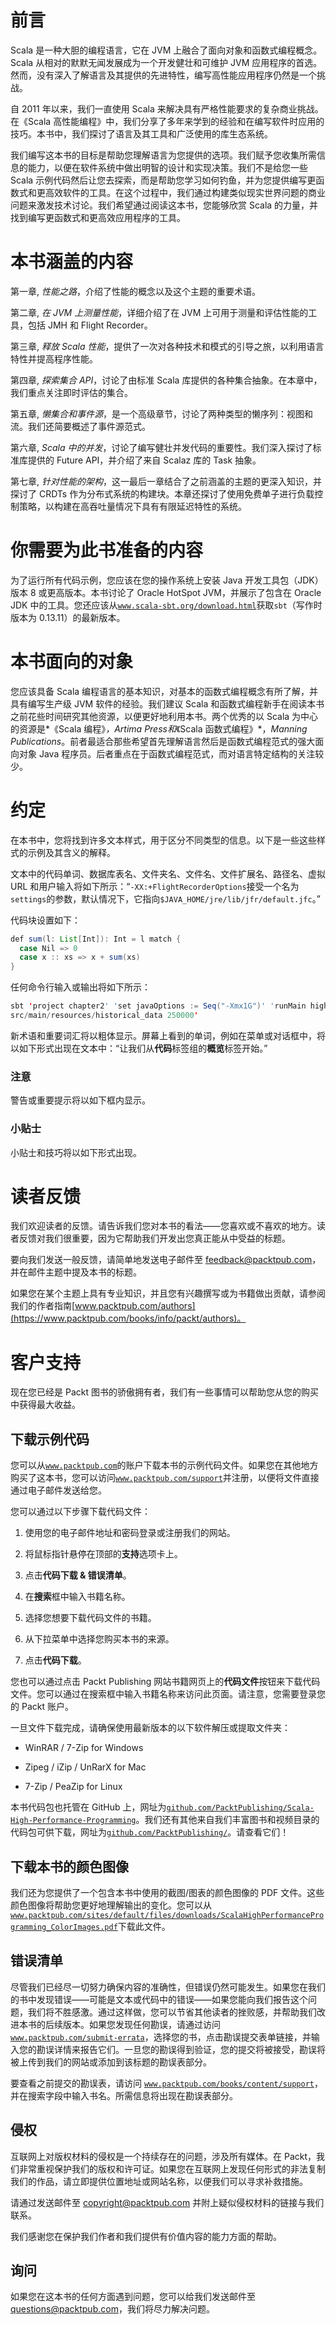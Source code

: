# 前言

Scala 是一种大胆的编程语言，它在 JVM 上融合了面向对象和函数式编程概念。Scala 从相对的默默无闻发展成为一个开发健壮和可维护 JVM 应用程序的首选。然而，没有深入了解语言及其提供的先进特性，编写高性能应用程序仍然是一个挑战。

自 2011 年以来，我们一直使用 Scala 来解决具有严格性能要求的复杂商业挑战。在《Scala 高性能编程》中，我们分享了多年来学到的经验和在编写软件时应用的技巧。本书中，我们探讨了语言及其工具和广泛使用的库生态系统。

我们编写这本书的目标是帮助您理解语言为您提供的选项。我们赋予您收集所需信息的能力，以便在软件系统中做出明智的设计和实现决策。我们不是给您一些 Scala 示例代码然后让您去探索，而是帮助您学习如何钓鱼，并为您提供编写更函数式和更高效软件的工具。在这个过程中，我们通过构建类似现实世界问题的商业问题来激发技术讨论。我们希望通过阅读这本书，您能够欣赏 Scala 的力量，并找到编写更函数式和更高效应用程序的工具。

# 本书涵盖的内容

第一章, *性能之路*，介绍了性能的概念以及这个主题的重要术语。

第二章, *在 JVM 上测量性能*，详细介绍了在 JVM 上可用于测量和评估性能的工具，包括 JMH 和 Flight Recorder。

第三章, *释放 Scala 性能*，提供了一次对各种技术和模式的引导之旅，以利用语言特性并提高程序性能。

第四章, *探索集合 API*，讨论了由标准 Scala 库提供的各种集合抽象。在本章中，我们重点关注即时评估的集合。

第五章, *懒集合和事件源*，是一个高级章节，讨论了两种类型的懒序列：视图和流。我们还简要概述了事件源范式。

第六章, *Scala 中的并发*，讨论了编写健壮并发代码的重要性。我们深入探讨了标准库提供的 Future API，并介绍了来自 Scalaz 库的 Task 抽象。

第七章, *针对性能的架构*，这一最后一章结合了之前涵盖的主题的更深入知识，并探讨了 CRDTs 作为分布式系统的构建块。本章还探讨了使用免费单子进行负载控制策略，以构建在高吞吐量情况下具有有限延迟特性的系统。

# 你需要为此书准备的内容

为了运行所有代码示例，您应该在您的操作系统上安装 Java 开发工具包（JDK）版本 8 或更高版本。本书讨论了 Oracle HotSpot JVM，并展示了包含在 Oracle JDK 中的工具。您还应该从[`www.scala-sbt.org/download.html`](http://www.scala-sbt.org/download.html)获取`sbt`（写作时版本为 0.13.11）的最新版本。

# 本书面向的对象

您应该具备 Scala 编程语言的基本知识，对基本的函数式编程概念有所了解，并具有编写生产级 JVM 软件的经验。我们建议 Scala 和函数式编程新手在阅读本书之前花些时间研究其他资源，以便更好地利用本书。两个优秀的以 Scala 为中心的资源是*《Scala 编程》*，*Artima Press*和*《Scala 函数式编程》*，*Manning Publications*。前者最适合那些希望首先理解语言然后是函数式编程范式的强大面向对象 Java 程序员。后者重点在于函数式编程范式，而对语言特定结构的关注较少。

# 约定

在本书中，您将找到许多文本样式，用于区分不同类型的信息。以下是一些这些样式的示例及其含义的解释。

文本中的代码单词、数据库表名、文件夹名、文件名、文件扩展名、路径名、虚拟 URL 和用户输入将如下所示：“`-XX:+FlightRecorderOptions`接受一个名为`settings`的参数，默认情况下，它指向`$JAVA_HOME/jre/lib/jfr/default.jfc`。”

代码块设置如下：

```java
def sum(l: List[Int]): Int = l match { 
  case Nil => 0 
  case x :: xs => x + sum(xs) 
}
```

任何命令行输入或输出将如下所示：

```java
sbt 'project chapter2' 'set javaOptions := Seq("-Xmx1G")' 'runMain highperfscala.benchmarks.ThroughputBenchmark
src/main/resources/historical_data 250000'

```

新术语和重要词汇将以粗体显示。屏幕上看到的单词，例如在菜单或对话框中，将以如下形式出现在文本中：“让我们从**代码**标签组的**概览**标签开始。”

### 注意

警告或重要提示将以如下框内显示。

### 小贴士

小贴士和技巧将以如下形式出现。

# 读者反馈

我们欢迎读者的反馈。请告诉我们您对本书的看法——您喜欢或不喜欢的地方。读者反馈对我们很重要，因为它帮助我们开发出您真正能从中受益的标题。

要向我们发送一般反馈，请简单地发送电子邮件至 feedback@packtpub.com，并在邮件主题中提及本书的标题。

如果您在某个主题上具有专业知识，并且您有兴趣撰写或为书籍做出贡献，请参阅我们的作者指南[www.packtpub.com/authors](https://www.packtpub.com/books/info/packt/authors)。

# 客户支持

现在您已经是 Packt 图书的骄傲拥有者，我们有一些事情可以帮助您从您的购买中获得最大收益。

## 下载示例代码

您可以从[`www.packtpub.com`](http://www.packtpub.com)的账户下载本书的示例代码文件。如果您在其他地方购买了这本书，您可以访问[`www.packtpub.com/support`](http://www.packtpub.com/support)并注册，以便将文件直接通过电子邮件发送给您。

您可以通过以下步骤下载代码文件：

1.  使用您的电子邮件地址和密码登录或注册我们的网站。

1.  将鼠标指针悬停在顶部的**支持**选项卡上。

1.  点击**代码下载 & 错误清单**。

1.  在**搜索**框中输入书籍名称。

1.  选择您想要下载代码文件的书籍。

1.  从下拉菜单中选择您购买本书的来源。

1.  点击**代码下载**。

您也可以通过点击 Packt Publishing 网站书籍网页上的**代码文件**按钮来下载代码文件。您可以通过在搜索框中输入书籍名称来访问此页面。请注意，您需要登录您的 Packt 账户。

一旦文件下载完成，请确保使用最新版本的以下软件解压或提取文件夹：

+   WinRAR / 7-Zip for Windows

+   Zipeg / iZip / UnRarX for Mac

+   7-Zip / PeaZip for Linux

本书代码包也托管在 GitHub 上，网址为[`github.com/PacktPublishing/Scala-High-Performance-Programming`](https://github.com/PacktPublishing/Scala-High-Performance-Programming)。我们还有其他来自我们丰富图书和视频目录的代码包可供下载，网址为[`github.com/PacktPublishing/`](https://github.com/PacktPublishing/)。请查看它们！

## 下载本书的颜色图像

我们还为您提供了一个包含本书中使用的截图/图表的颜色图像的 PDF 文件。这些颜色图像将帮助您更好地理解输出的变化。您可以从[`www.packtpub.com/sites/default/files/downloads/ScalaHighPerformanceProgramming_ColorImages.pdf`](https://www.packtpub.com/sites/default/files/downloads/ScalaHighPerformanceProgramming_ColorImages.pdf)下载此文件。

## 错误清单

尽管我们已经尽一切努力确保内容的准确性，但错误仍然可能发生。如果您在我们的书中发现错误——可能是文本或代码中的错误——如果您能向我们报告这个问题，我们将不胜感激。通过这样做，您可以节省其他读者的挫败感，并帮助我们改进本书的后续版本。如果您发现任何勘误，请通过访问 [`www.packtpub.com/submit-errata`](http://www.packtpub.com/submit-errata)，选择您的书，点击勘误提交表单链接，并输入您的勘误详情来报告它们。一旦您的勘误得到验证，您的提交将被接受，勘误将被上传到我们的网站或添加到该标题的勘误表部分。

要查看之前提交的勘误表，请访问 [`www.packtpub.com/books/content/support`](https://www.packtpub.com/books/content/support)，并在搜索字段中输入书名。所需信息将出现在勘误表部分。

## 侵权

互联网上对版权材料的侵权是一个持续存在的问题，涉及所有媒体。在 Packt，我们非常重视保护我们的版权和许可证。如果您在互联网上发现任何形式的非法复制我们的作品，请立即提供位置地址或网站名称，以便我们可以寻求补救措施。

请通过发送邮件至 copyright@packtpub.com 并附上疑似侵权材料的链接与我们联系。

我们感谢您在保护我们作者和我们提供有价值内容的能力方面的帮助。

## 询问

如果您在这本书的任何方面遇到问题，您可以给我们发送邮件至 questions@packtpub.com，我们将尽力解决问题。
